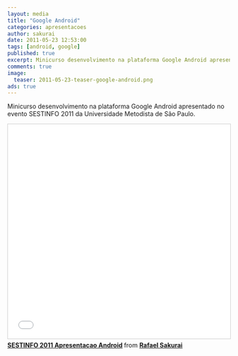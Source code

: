 ```yaml
---
layout: media
title: "Google Android"
categories: apresentacoes
author: sakurai
date: 2011-05-23 12:53:00
tags: [android, google]
published: true
excerpt: Minicurso desenvolvimento na plataforma Google Android apresentado no evento SESTINFO 2011 da Universidade Metodista de São Paulo.
comments: true
image:
  teaser: 2011-05-23-teaser-google-android.png
ads: true
---
```


Minicurso desenvolvimento na plataforma Google Android apresentado no evento SESTINFO 2011 da Universidade Metodista de São Paulo.

<iframe src="//www.slideshare.net/slideshow/embed_code/key/oITiA9yuBmLtvF" width="595" height="485" frameborder="0" marginwidth="0" marginheight="0" scrolling="no" style="border:1px solid #CCC; border-width:1px; margin-bottom:5px; max-width: 100%;" allowfullscreen> </iframe> <div style="margin-bottom:5px"> <strong> <a href="//www.slideshare.net/rafaelsakurai/sestinfo-2011-apresentacao-android" title="SESTINFO 2011 Apresentacao Android" target="_blank">SESTINFO 2011 Apresentacao Android</a> </strong> from <strong><a href="//www.slideshare.net/rafaelsakurai" target="_blank">Rafael Sakurai</a></strong> </div>
